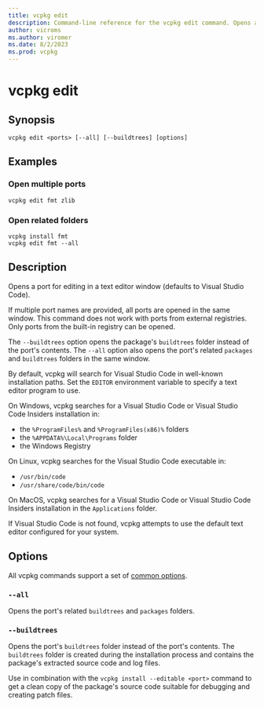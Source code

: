 ```yaml
---
title: vcpkg edit
description: Command-line reference for the vcpkg edit command. Opens a port's contents in a text editor window.
author: vicroms
ms.author: viromer
ms.date: 8/2/2023
ms.prod: vcpkg
---
```

# vcpkg edit

## Synopsis

```Console
vcpkg edit <ports> [--all] [--buildtrees] [options]
```

## Examples

### Open multiple ports

```Console
vcpkg edit fmt zlib 
```

### Open related folders

```Console
vcpkg install fmt
vcpkg edit fmt --all
```

## Description

Opens a port for editing in a text editor window (defaults to Visual Studio Code).

If multiple port names are provided, all ports are opened in the same window.
This command does not work with ports from external registries. Only ports from the built-in
registry can be opened.

The `--buildtrees` option opens the package's `buildtrees` folder instead of the port's contents.
The `--all` option also opens the port's related `packages` and `buildtrees` folders in the same window.

By default, vcpkg will search for Visual Studio Code in well-known installation paths.
Set the `EDITOR` environment variable to specify a text editor program to use.

On Windows, vcpkg searches for a Visual Studio Code or Visual Studio Code Insiders installation in:

* the `%ProgramFiles%` and `%ProgramFiles(x86)%` folders
* the `%APPDATA%\Local\Programs` folder
* the Windows Registry

On Linux, vcpkg searches for the Visual Studio Code executable in:

* `/usr/bin/code`
* `/usr/share/code/bin/code`

On MacOS, vcpkg searches for a Visual Studio Code or Visual Studio Code Insiders installation in the `Applications` folder.

If Visual Studio Code is not found, vcpkg attempts to use the default text editor configured for
your system.

## Options

All vcpkg commands support a set of [common options](common-options.md).

### `--all`

Opens the port's related `buildtrees` and `packages` folders.

### `--buildtrees`

Opens the port's `buildtrees` folder instead of the port's contents. The `buildtrees` folder
is created during the installation process and contains the package's extracted source code and log files.

Use in combination with the `vcpkg install --editable <port>` command to get a clean copy of the
package's source code suitable for debugging and creating patch files.
